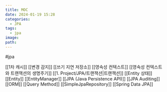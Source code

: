 ```yaml
---
title: MOC
date: 2024-01-19 15:28
categories:
  - JPA
tags:
  - jpa
image: 
path:
---
```

#jpa 


[[1차 캐시]]
[[변경 감지]]
[[쓰기 지연 저장소]]
[[영속성 컨텍스트]]
[[영속성 컨텍스트와 트랜잭션의 생명주기]]
[[1. Project/JPA/트랜잭션|트랜잭션]]
[[Entity 상태]]
[[Entity]]
[[EntityManager]]
[[JPA (Java Persistence API)]]
[[JPA Auditing]]
[[ORM]]
[[Query Method]]
[[SimpleJpaRepository]]
[[Spring Data JPA]]
